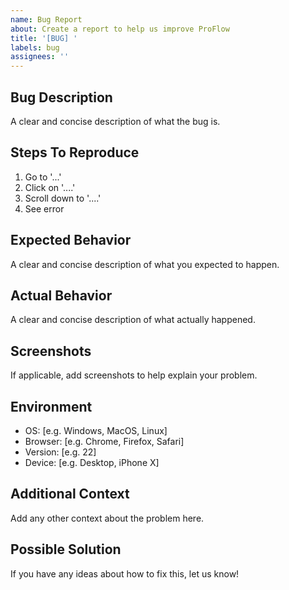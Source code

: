 ```yaml
---
name: Bug Report
about: Create a report to help us improve ProFlow
title: '[BUG] '
labels: bug
assignees: ''
---
```


## Bug Description
A clear and concise description of what the bug is.

## Steps To Reproduce
1. Go to '...'
2. Click on '....'
3. Scroll down to '....'
4. See error

## Expected Behavior
A clear and concise description of what you expected to happen.

## Actual Behavior
A clear and concise description of what actually happened.

## Screenshots
If applicable, add screenshots to help explain your problem.

## Environment
- OS: [e.g. Windows, MacOS, Linux]
- Browser: [e.g. Chrome, Firefox, Safari]
- Version: [e.g. 22]
- Device: [e.g. Desktop, iPhone X]

## Additional Context
Add any other context about the problem here.

## Possible Solution
If you have any ideas about how to fix this, let us know!
